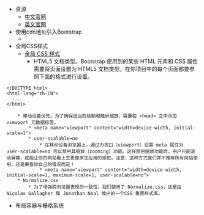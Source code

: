 * 资源
    * [中文官网](https://www.bootcss.com)
    * [英文官网](https://getbootstrap.com)
* 使用cdn地址引入Bootstrap
    * <link rel="stylesheet" href="https://stackpath.bootstrapcdn.com/bootstrap/4.3.1/css/bootstrap.min.css" integrity="sha384-ggOyR0iXCbMQv3Xipma34MD+dH/1fQ784/j6cY/iJTQUOhcWr7x9JvoRxT2MZw1T" crossorigin="anonymous">
* 全局CSS样式
    * [全局 CSS 样式](https://v3.bootcss.com/css/)
        * HTML5 文档类型。Bootstrap 使用到的某些 HTML 元素和 CSS 属性需要将页面设置为 HTML5 文档类型。在你项目中的每个页面都要参照下面的格式进行设置。

```
<!DOCTYPE html>
<html lang="zh-CN">
  ...
</html>
```

        * 移动设备优先。为了确保适当的绘制和触屏缩放，需要在 <head> 之中添加 viewport 元数据标签。
            * <meta name="viewport" content="width=device-width, initial-scale=1">
            * user-scalable=no
                * 在移动设备浏览器上，通过为视口（viewport）设置 meta 属性为 user-scalable=no 可以禁用其缩放（zooming）功能。这样禁用缩放功能后，用户只能滚动屏幕，就能让你的网站看上去更像原生应用的感觉。注意，这种方式我们并不推荐所有网站使用，还是要看你自己的情况而定！
                * <meta name="viewport" content="width=device-width, initial-scale=1, maximum-scale=1, user-scalable=no">
        * Normalize.css
            * 为了增强跨浏览器表现的一致性，我们使用了 Normalize.css，这是由 Nicolas Gallagher 和 Jonathan Neal 维护的一个CSS 重置样式库。
* 布局容器与栅格系统